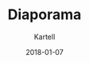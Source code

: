 ---
title: "Diaporama"
subtitle: "Kartell"
customForwardUrl: "https://www.youtube.com/watch?v=DjWK52qIK4E"
displayImg: "https://img.youtube.com/vi/DjWK52qIK4E/0.jpg"
date: "2018-01-07"
newTab: true 
---
